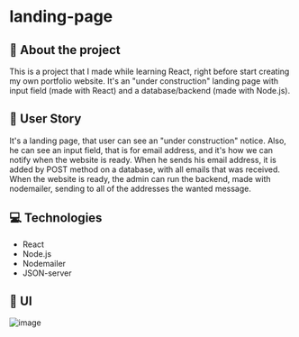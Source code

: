 # landing-page
## 📖 About the project
This is a project that I made while learning React, right before start creating my own portfolio website. It's an "under construction" landing page with input field (made with React) and a database/backend (made with Node.js).

## 🧔 User Story
It's a landing page, that user can see an "under construction" notice. Also, he can see an input field, that is for email address, and it's how we can notify when the website is  ready. When he sends his email address, it is added by POST method on a database, with all emails that was received. When the website is ready, the admin can run the backend, made with nodemailer, sending to all of the addresses the wanted message.

## 💻 Technologies 
- React
- Node.js
- Nodemailer
- JSON-server

## 🎨 UI
![image](https://user-images.githubusercontent.com/82226141/135568199-8e82925c-2713-427e-aa48-72ad28f5546e.png)
